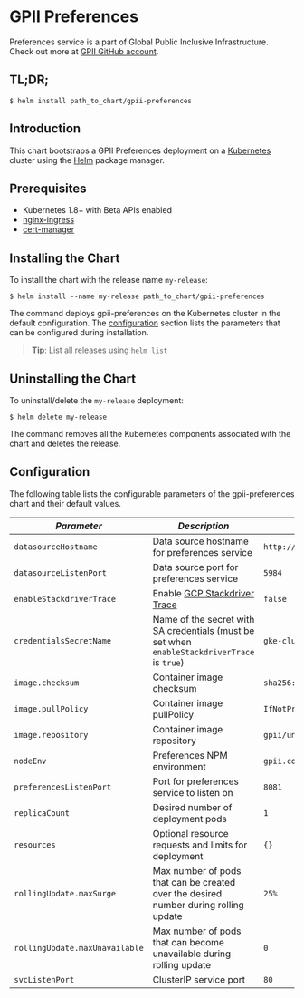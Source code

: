 # GPII Preferences

Preferences service is a part of Global Public Inclusive Infrastructure.
Check out more at [GPII GitHub account](https://github.com/gpii).

## TL;DR;

```console
$ helm install path_to_chart/gpii-preferences
```

## Introduction

This chart bootstraps a GPII Preferences deployment on a [Kubernetes](http://kubernetes.io) cluster using the [Helm](https://helm.sh) package manager.

## Prerequisites
  - Kubernetes 1.8+ with Beta APIs enabled
  - [nginx-ingress](https://github.com/kubernetes/charts/tree/master/stable/nginx-ingress)
  - [cert-manager](https://github.com/kubernetes/charts/tree/master/stable/cert-manager)

## Installing the Chart

To install the chart with the release name `my-release`:

```console
$ helm install --name my-release path_to_chart/gpii-preferences
```

The command deploys gpii-preferences on the Kubernetes cluster in the default configuration. The [configuration](#configuration) section lists the parameters that can be configured during installation.

> **Tip**: List all releases using `helm list`

## Uninstalling the Chart

To uninstall/delete the `my-release` deployment:

```console
$ helm delete my-release
```

The command removes all the Kubernetes components associated with the chart and deletes the release.

## Configuration

The following table lists the configurable parameters of the gpii-preferences chart and their default values.

| *Parameter*                    | *Description*                                                                                | *Default*                                                                 |
|--------------------------------|----------------------------------------------------------------------------------------------|---------------------------------------------------------------------------|
| `datasourceHostname`           | Data source hostname for preferences service                                                 | `http://admin:password@couchdb-svc-couchdb.gpii.svc.cluster.local`        |
| `datasourceListenPort`         | Data source port for preferences service                                                     |  `5984`                                                                   |
| `enableStackdriverTrace`       | Enable [GCP Stackdriver Trace](https://cloud.google.com/trace/)                              | `false`                                                                   |
| `credentialsSecretName`        | Name of the secret with SA credentials (must be set when `enableStackdriverTrace` is `true`) | `gke-cluster-pod-default-credentials`                                     |
| `image.checksum`               | Container image checksum                                                                     | `sha256:f279c6ab7fa1c19e5f358a6a3d87a970eaf8d615c8b6181851fa086b6229b3a1` |
| `image.pullPolicy`             | Container image pullPolicy                                                                   | `IfNotPresent`                                                            |
| `image.repository`             | Container image repository                                                                   | `gpii/universal`                                                          |
| `nodeEnv`                      | Preferences NPM environment                                                                  | `gpii.config.preferencesServer.standalone.production`                     |
| `preferencesListenPort`        | Port for preferences service to listen on                                                    | `8081`                                                                    |
| `replicaCount`                 | Desired number of deployment pods                                                            | `1`                                                                       |
| `resources`                    | Optional resource requests and limits for deployment                                         | `{}`                                                                      |
| `rollingUpdate.maxSurge`       | Max number of pods that can be created over the desired number during rolling update         | `25%`                                                                     |
| `rollingUpdate.maxUnavailable` | Max number of pods that can become unavailable during rolling update                         | `0`                                                                       |
| `svcListenPort`                | ClusterIP service port                                                                       | `80`                                                                      |
